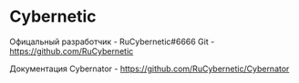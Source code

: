 # Сybernetic

Офицальный разработчик - RuCybernetic#6666
Git - https://github.com/RuCybernetic

Документация Cybernator - https://github.com/RuCybernetic/Cybernator